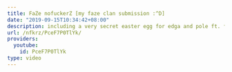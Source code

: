 ```yaml
---
title: FaZe nofuckerZ [my faze clan submission :^D]
date: "2019-09-15T10:34:42+08:00"
description: including a very secret easter egg for edga and pole ft. fugsi
url: /nfkrz/PceF7P0TlYk/
providers:
  youtube:
    id: PceF7P0TlYk
type: video
---
```

